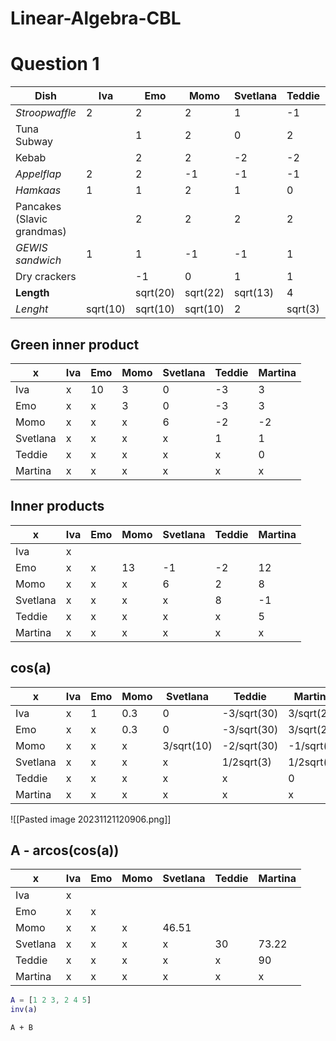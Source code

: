 # Linear-Algebra-CBL
# Question 1

|Dish|Iva|Emo|Momo|Svetlana|Teddie|Martina|
|---|---|---|---|---|---|---|
|*Stroopwaffle*|2|2|2|1|-1|0|
|Tuna Subway||1|2|0|2|2|
|Kebab ||2|2|-2|-2|1|
|*Appelflap*|2|2|-1|-1|-1|1|
|*Hamkaas*|1|1|2|1|0|0|
|Pancakes (Slavic grandmas)||2|2|2|2|2|
|*GEWIS sandwich*|1|1|-1|-1|1|1|
|Dry crackers||-1|0|1|1|-1|
|**Length**||sqrt(20)|sqrt(22)|sqrt(13)|4|sqrt(12)|
|*Lenght*|sqrt(10)|sqrt(10)|sqrt(10)|2|sqrt(3)|sqrt(2)|
## Green inner product
|x|Iva|Emo|Momo|Svetlana|Teddie|Martina|
|---|---|---|---|---|---|--|
|Iva|x|10|3|0|-3|3|
|Emo|x|x|3|0|-3|3|
|Momo|x|x|x|6|-2|-2|
|Svetlana|x|x|x|x|1|1|
|Teddie|x|x|x|x|x|0|
|Martina|x|x|x|x|x|x|
## Inner products
|x|Iva|Emo|Momo|Svetlana|Teddie|Martina|
|---|---|---|---|---|---|--|
|Iva|x
|Emo|x|x|13|-1|-2|12|
|Momo|x|x|x|6|2|8|
|Svetlana|x|x|x|x|8|-1|
|Teddie|x|x|x|x|x|5|
|Martina|x|x|x|x|x|x|

##  cos(a)
|x|Iva|Emo|Momo|Svetlana|Teddie|Martina|
|---|---|---|---|---|---|--|
|Iva|x|1|0.3|0|-3/sqrt(30)|3/sqrt(20)|
|Emo|x|x|0.3|0|-3/sqrt(30)|3/sqrt(20)|
|Momo|x|x|x|3/sqrt(10)|-2/sqrt(30)|-1/sqrt(5)|
|Svetlana|x|x|x|x|1/2sqrt(3)|1/2sqrt(2)|
|Teddie|x|x|x|x|x|0|
|Martina|x|x|x|x|x|x|

![[Pasted image 20231121120906.png]]
##  A - arcos(cos(a))
|x|Iva|Emo|Momo|Svetlana|Teddie|Martina|
|---|---|---|---|---|---|--|
|Iva|x|
|Emo|x|x|
|Momo|x|x|x|46.51|
|Svetlana|x|x|x|x|30|73.22|
|Teddie|x|x|x|x|x|90|
|Martina|x|x|x|x|x|x|




```matlab
A = [1 2 3, 2 4 5]
inv(a)
```

```LaTeX
A + B 

```
